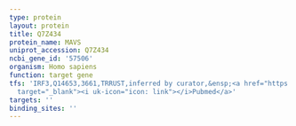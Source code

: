 ```yaml
---
type: protein
layout: protein
title: Q7Z434
protein_name: MAVS
uniprot_accession: Q7Z434
ncbi_gene_id: '57506'
organism: Homo sapiens
function: target gene
tfs: 'IRF3,Q14653,3661,TRRUST,inferred by curator,&ensp;<a href="https://www.ncbi.nlm.nih.gov/pubmed/?term=18207245%5Buid%5D"
  target="_blank"><i uk-icon="icon: link"></i>Pubmed</a>'
targets: ''
binding_sites: ''
---
```

